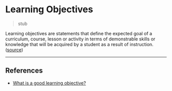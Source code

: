 # Learning Objectives

> stub

Learning objectives are statements that define the expected goal of a curriculum, course, lesson or activity in terms of demonstrable skills or knowledge that will be acquired by a student as a result of instruction. ([source](http://edutechwiki.unige.ch/en/Learning_objective))

---

## References

- [What is a good learning objective?](https://www.youtube.com/watch?v=7i8ddMH-D-k)
